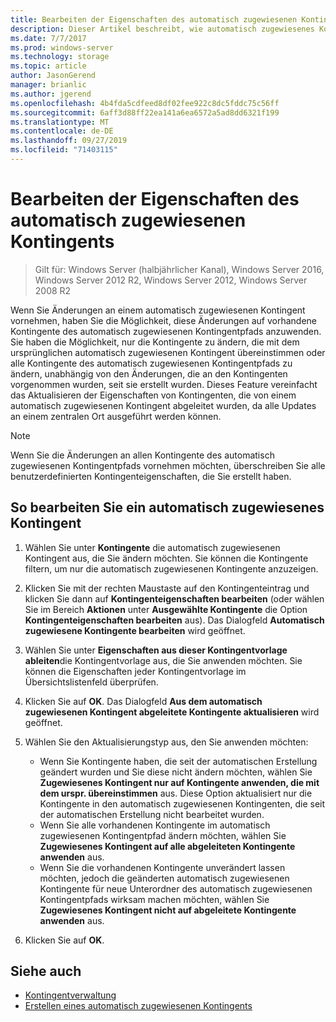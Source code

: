 ```yaml
---
title: Bearbeiten der Eigenschaften des automatisch zugewiesenen Kontingents
description: Dieser Artikel beschreibt, wie automatisch zugewiesenes Kontingenteigenschaften bearbeitet werden
ms.date: 7/7/2017
ms.prod: windows-server
ms.technology: storage
ms.topic: article
author: JasonGerend
manager: brianlic
ms.author: jgerend
ms.openlocfilehash: 4b4fda5cdfeed8df02fee922c8dc5fddc75c56ff
ms.sourcegitcommit: 6aff3d88ff22ea141a6ea6572a5ad8dd6321f199
ms.translationtype: MT
ms.contentlocale: de-DE
ms.lasthandoff: 09/27/2019
ms.locfileid: "71403115"
---
```

# <a name="edit-auto-apply-quota-properties"></a>Bearbeiten der Eigenschaften des automatisch zugewiesenen Kontingents

> Gilt für: Windows Server (halbjährlicher Kanal), Windows Server 2016, Windows Server 2012 R2, Windows Server 2012, Windows Server 2008 R2

Wenn Sie Änderungen an einem automatisch zugewiesenen Kontingent vornehmen, haben Sie die Möglichkeit, diese Änderungen auf vorhandene Kontingente des automatisch zugewiesenen Kontingentpfads anzuwenden. Sie haben die Möglichkeit, nur die Kontingente zu ändern, die mit dem ursprünglichen automatisch zugewiesenen Kontingent übereinstimmen oder alle Kontingente des automatisch zugewiesenen Kontingentpfads zu ändern, unabhängig von den Änderungen, die an den Kontingenten vorgenommen wurden, seit sie erstellt wurden. Dieses Feature vereinfacht das Aktualisieren der Eigenschaften von Kontingenten, die von einem automatisch zugewiesenen Kontingent abgeleitet wurden, da alle Updates an einem zentralen Ort ausgeführt werden können.

> [!Note]
> Wenn Sie die Änderungen an allen Kontingente des automatisch zugewiesenen Kontingentpfads vornehmen möchten, überschreiben Sie alle benutzerdefinierten Kontingenteigenschaften, die Sie erstellt haben.

## <a name="to-edit-an-auto-apply-quota"></a>So bearbeiten Sie ein automatisch zugewiesenes Kontingent

1.  Wählen Sie unter **Kontingente** die automatisch zugewiesenen Kontingent aus, die Sie ändern möchten. Sie können die Kontingente filtern, um nur die automatisch zugewiesenen Kontingente anzuzeigen.

2.  Klicken Sie mit der rechten Maustaste auf den Kontingenteintrag und klicken Sie dann auf **Kontingenteigenschaften bearbeiten** (oder wählen Sie im Bereich **Aktionen** unter **Ausgewählte Kontingente** die Option **Kontingenteigenschaften bearbeiten** aus). Das Dialogfeld **Automatisch zugewiesene Kontingente bearbeiten** wird geöffnet.

3.  Wählen Sie unter **Eigenschaften aus dieser Kontingentvorlage ableiten**die Kontingentvorlage aus, die Sie anwenden möchten. Sie können die Eigenschaften jeder Kontingentvorlage im Übersichtslistenfeld überprüfen.

4.  Klicken Sie auf **OK**. Das Dialogfeld **Aus dem automatisch zugewiesenen Kontingent abgeleitete Kontingente aktualisieren** wird geöffnet.

5.  Wählen Sie den Aktualisierungstyp aus, den Sie anwenden möchten:

    -   Wenn Sie Kontingente haben, die seit der automatischen Erstellung geändert wurden und Sie diese nicht ändern möchten, wählen Sie **Zugewiesenes Kontingent nur auf Kontingente anwenden, die mit dem urspr. übereinstimmen** aus. Diese Option aktualisiert nur die Kontingente in den automatisch zugewiesenen Kontingenten, die seit der automatischen Erstellung nicht bearbeitet wurden.
    -   Wenn Sie alle vorhandenen Kontingente im automatisch zugewiesenen Kontingentpfad ändern möchten, wählen Sie **Zugewiesenes Kontingent auf alle abgeleiteten Kontingente anwenden** aus.
    -   Wenn Sie die vorhandenen Kontingente unverändert lassen möchten, jedoch die geänderten automatisch zugewiesenen Kontingente für neue Unterordner des automatisch zugewiesenen Kontingentpfads wirksam machen möchten, wählen Sie **Zugewiesenes Kontingent nicht auf abgeleitete Kontingente anwenden** aus.

6.  Klicken Sie auf **OK**.

## <a name="see-also"></a>Siehe auch

-   [Kontingentverwaltung](quota-management.md)
-   [Erstellen eines automatisch zugewiesenen Kontingents](create-auto-apply-quota.md)


